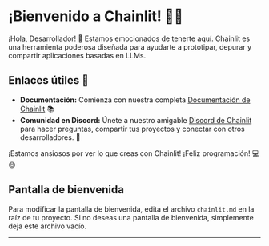 <!--
CO_OP_TRANSLATOR_METADATA:
{
  "original_hash": "c49526c7abc56b0b5f1e835c1739f18e",
  "translation_date": "2025-09-24T11:47:38+00:00",
  "source_file": "Module08/samples/04/chainlit.md",
  "language_code": "es"
}
-->
# ¡Bienvenido a Chainlit! 🚀🤖

¡Hola, Desarrollador! 👋 Estamos emocionados de tenerte aquí. Chainlit es una herramienta poderosa diseñada para ayudarte a prototipar, depurar y compartir aplicaciones basadas en LLMs.

## Enlaces útiles 🔗

- **Documentación:** Comienza con nuestra completa [Documentación de Chainlit](https://docs.chainlit.io) 📚
- **Comunidad en Discord:** Únete a nuestro amigable [Discord de Chainlit](https://discord.gg/k73SQ3FyUh) para hacer preguntas, compartir tus proyectos y conectar con otros desarrolladores. 💬

¡Estamos ansiosos por ver lo que creas con Chainlit! ¡Feliz programación! 💻😊

## Pantalla de bienvenida

Para modificar la pantalla de bienvenida, edita el archivo `chainlit.md` en la raíz de tu proyecto. Si no deseas una pantalla de bienvenida, simplemente deja este archivo vacío.

---

